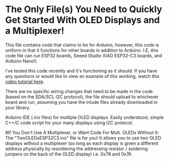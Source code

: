 # The Only File(s) You Need to Quickly Get Started With OLED Displays and a Multiplexer!
This file contains code that claims to be for Arduino, however, this code is uniform in that it functions for other boards in addition to Arduino. I.E, this code file can run ESP32 boards, Seeed Studio XIAO ESP32-C3 boards, and Arduino Nano!\

I've tested this code recently and it's functioning as it should. If you have any questions or would like to view an example of this working, watch this [video tutorial here](https://youtu.be/MO6hbQcX8fE?si=GFrEsCN-FYgjShPb). 

There are no specific wiring changes that need to be made in the code (based on the SDA/SCL I2C protocol), the file should upload to whichever board and run, assuming you have the inlude files already downloaded in your library.

Arduino IDE (.ino files) for multiple OLED displays. Easily understood, simple C++/C code script for your many displays using I2C protocol. 

#If You Don't Use A Multiplexer, or Want Code For Mult. OLEDs Without It:
The "TwoOLEDsESP32C3.ino" file is for you! It allows you to use two OLED displays without a multiplexer (so long as each display is given a different address physically by resoldering the addressing resistor / soldering jumpers on the back of the OLED display) i.e. 0x78 and 0x7A
